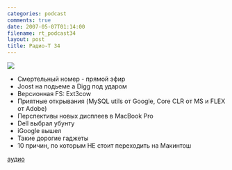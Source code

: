 ```yaml
---
categories: podcast
comments: true
date: 2007-05-07T01:14:00
filename: rt_podcast34
layout: post
title: Радио-T 34
---
```


![](https://radio-t.com/images/radio-t/rt34.jpg)


- Смертельный номер - прямой эфир
- Joost на подьеме а Digg под ударом
- Версионная FS: Ext3cow
- Приятные открывания (MySQL utils от Google, Core CLR от MS и FLEX от Adobe)
- Перспективы новых дисплеев в MacBook Pro
- Dell выбрал убунту
- iGoogle вышел
- Такие дорогие гаджеты
- 10 причин, по которым НЕ стоит переходить на Макинтош

[аудио](http://cdn.radio-t.com/rt_podcast34.mp3)
<audio src="http://cdn.radio-t.com/rt_podcast34.mp3" preload="none"></audio>

